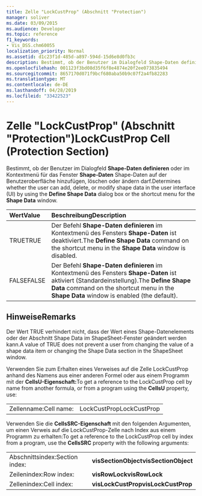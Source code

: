 ```yaml
---
title: Zelle "LockCustProp" (Abschnitt "Protection")
manager: soliver
ms.date: 03/09/2015
ms.audience: Developer
ms.topic: reference
f1_keywords:
- Vis_DSS.chm60055
localization_priority: Normal
ms.assetid: d1c23f1d-485d-a897-594d-15d6e8d0fb3c
description: Bestimmt, ob der Benutzer im Dialogfeld Shape-Daten definieren oder im Kontextmenü für das Fenster Shape-Daten Shape-Daten auf der Benutzeroberfläche hinzufügen, löschen oder ändern darf.
ms.openlocfilehash: 001123f3bd08d35f6f8e4874e20f2ee073835494
ms.sourcegitcommit: 8657170d071f9bcf680aba50b9c07f2a4fb82283
ms.translationtype: MT
ms.contentlocale: de-DE
ms.lasthandoff: 04/28/2019
ms.locfileid: "33422523"
---
```

# <a name="lockcustprop-cell-protection-section"></a><span data-ttu-id="f8f7a-103">Zelle "LockCustProp" (Abschnitt "Protection")</span><span class="sxs-lookup"><span data-stu-id="f8f7a-103">LockCustProp Cell (Protection Section)</span></span>

<span data-ttu-id="f8f7a-104">Bestimmt, ob der Benutzer im Dialogfeld **Shape-Daten definieren** oder im Kontextmenü für das Fenster **Shape-Daten** Shape-Daten auf der Benutzeroberfläche hinzufügen, löschen oder ändern darf.</span><span class="sxs-lookup"><span data-stu-id="f8f7a-104">Determines whether the user can add, delete, or modify shape data in the user interface (UI) by using the **Define Shape Data** dialog box or the shortcut menu for the **Shape Data** window.</span></span> 
  
|<span data-ttu-id="f8f7a-105">**Wert**</span><span class="sxs-lookup"><span data-stu-id="f8f7a-105">**Value**</span></span>|<span data-ttu-id="f8f7a-106">**Beschreibung**</span><span class="sxs-lookup"><span data-stu-id="f8f7a-106">**Description**</span></span>|
|:-----|:-----|
|<span data-ttu-id="f8f7a-107">TRUE</span><span class="sxs-lookup"><span data-stu-id="f8f7a-107">TRUE</span></span>  <br/> |<span data-ttu-id="f8f7a-108">Der Befehl **Shape-Daten definieren** im Kontextmenü des Fensters **Shape-Daten** ist deaktiviert.</span><span class="sxs-lookup"><span data-stu-id="f8f7a-108">The **Define Shape Data** command on the shortcut menu in the **Shape Data** window is disabled.</span></span>  <br/> |
|<span data-ttu-id="f8f7a-109">FALSE</span><span class="sxs-lookup"><span data-stu-id="f8f7a-109">FALSE</span></span>  <br/> |<span data-ttu-id="f8f7a-110">Der Befehl **Shape-Daten definieren** im Kontextmenü des Fensters **Shape-Daten** ist aktiviert (Standardeinstellung).</span><span class="sxs-lookup"><span data-stu-id="f8f7a-110">The **Define Shape Data** command on the shortcut menu in the **Shape Data** window is enabled (the default).</span></span>  <br/> |
   
## <a name="remarks"></a><span data-ttu-id="f8f7a-111">Hinweise</span><span class="sxs-lookup"><span data-stu-id="f8f7a-111">Remarks</span></span>

<span data-ttu-id="f8f7a-112">Der Wert TRUE verhindert nicht, dass der Wert eines Shape-Datenelements oder der Abschnitt Shape Data im ShapeSheet-Fenster geändert werden kann.</span><span class="sxs-lookup"><span data-stu-id="f8f7a-112">A value of TRUE does not prevent a user from changing the value of a shape data item or changing the Shape Data section in the ShapeSheet window.</span></span> 
  
<span data-ttu-id="f8f7a-113">Verwenden Sie zum Erhalten eines Verweises auf die Zelle LockCustProp anhand des Namens aus einer anderen Formel oder aus einem Programm mit der **CellsU-Eigenschaft:**</span><span class="sxs-lookup"><span data-stu-id="f8f7a-113">To get a reference to the LockCustProp cell by name from another formula, or from a program using the **CellsU** property, use:</span></span> 
  
|||
|:-----|:-----|
|<span data-ttu-id="f8f7a-114">Zellenname:</span><span class="sxs-lookup"><span data-stu-id="f8f7a-114">Cell name:</span></span>  <br/> |<span data-ttu-id="f8f7a-115">LockCustProp</span><span class="sxs-lookup"><span data-stu-id="f8f7a-115">LockCustProp</span></span>  <br/> |
   
<span data-ttu-id="f8f7a-116">Verwenden Sie die **CellsSRC-Eigenschaft** mit den folgenden Argumenten, um einen Verweis auf die LockCustProp-Zelle nach Index aus einem Programm zu erhalten:</span><span class="sxs-lookup"><span data-stu-id="f8f7a-116">To get a reference to the LockCustProp cell by index from a program, use the **CellsSRC** property with the following arguments:</span></span> 
  
|||
|:-----|:-----|
|<span data-ttu-id="f8f7a-117">Abschnittsindex:</span><span class="sxs-lookup"><span data-stu-id="f8f7a-117">Section index:</span></span>  <br/> |<span data-ttu-id="f8f7a-118">**visSectionObject**</span><span class="sxs-lookup"><span data-stu-id="f8f7a-118">**visSectionObject**</span></span> <br/> |
|<span data-ttu-id="f8f7a-119">Zeilenindex:</span><span class="sxs-lookup"><span data-stu-id="f8f7a-119">Row index:</span></span>  <br/> |<span data-ttu-id="f8f7a-120">**visRowLock**</span><span class="sxs-lookup"><span data-stu-id="f8f7a-120">**visRowLock**</span></span> <br/> |
|<span data-ttu-id="f8f7a-121">Zellenindex:</span><span class="sxs-lookup"><span data-stu-id="f8f7a-121">Cell index:</span></span>  <br/> |<span data-ttu-id="f8f7a-122">**visLockCustProp**</span><span class="sxs-lookup"><span data-stu-id="f8f7a-122">**visLockCustProp**</span></span> <br/> |
   

